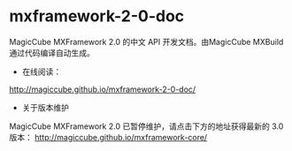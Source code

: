 mxframework-2-0-doc
===================

MagicCube MXFramework 2.0 的中文 API 开发文档。由MagicCube MXBuild通过代码编译自动生成。

* 在线阅读：

http://magiccube.github.io/mxframework-2-0-doc/

* 关于版本维护

MagicCube MXFramework 2.0 已暂停维护，请点击下方的地址获得最新的 3.0 版本：
http://magiccube.github.io/mxframework-core/
